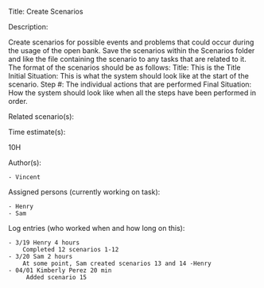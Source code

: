 Title: Create Scenarios

Description:

  Create scenarios for possible events and problems that could occur
  during the usage of the open bank. Save the scenarios within the
  Scenarios folder and like the file containing the scenario to any
  tasks that are related to it. The format of the scenarios should be
  as follows:
		Title: This is the Title
		Initial Situation: This is what the system should look like
			at the start of the scenario.
		Step #: The individual actions that are performed
		Final Situation: How the system should look like when all the
			steps have been performed in order.
  
Related scenario(s):


  
Time estimate(s):

  10H

Author(s):

    - Vincent

Assigned persons (currently working on task):

    - Henry
    - Sam

Log entries (who worked when and how long on this):

    - 3/19 Henry 4 hours
        Completed 12 scenarios 1-12
    - 3/20 Sam 2 hours
        At some point, Sam created scenarios 13 and 14 -Henry
    - 04/01 Kimberly Perez 20 min
         Added scenario 15

